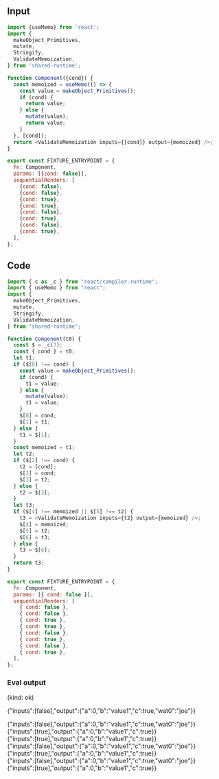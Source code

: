 
## Input

```javascript
import {useMemo} from 'react';
import {
  makeObject_Primitives,
  mutate,
  Stringify,
  ValidateMemoization,
} from 'shared-runtime';

function Component({cond}) {
  const memoized = useMemo(() => {
    const value = makeObject_Primitives();
    if (cond) {
      return value;
    } else {
      mutate(value);
      return value;
    }
  }, [cond]);
  return <ValidateMemoization inputs={[cond]} output={memoized} />;
}

export const FIXTURE_ENTRYPOINT = {
  fn: Component,
  params: [{cond: false}],
  sequentialRenders: [
    {cond: false},
    {cond: false},
    {cond: true},
    {cond: true},
    {cond: false},
    {cond: true},
    {cond: false},
    {cond: true},
  ],
};

```

## Code

```javascript
import { c as _c } from "react/compiler-runtime";
import { useMemo } from "react";
import {
  makeObject_Primitives,
  mutate,
  Stringify,
  ValidateMemoization,
} from "shared-runtime";

function Component(t0) {
  const $ = _c(7);
  const { cond } = t0;
  let t1;
  if ($[0] !== cond) {
    const value = makeObject_Primitives();
    if (cond) {
      t1 = value;
    } else {
      mutate(value);
      t1 = value;
    }
    $[0] = cond;
    $[1] = t1;
  } else {
    t1 = $[1];
  }
  const memoized = t1;
  let t2;
  if ($[2] !== cond) {
    t2 = [cond];
    $[2] = cond;
    $[3] = t2;
  } else {
    t2 = $[3];
  }
  let t3;
  if ($[4] !== memoized || $[5] !== t2) {
    t3 = <ValidateMemoization inputs={t2} output={memoized} />;
    $[4] = memoized;
    $[5] = t2;
    $[6] = t3;
  } else {
    t3 = $[6];
  }
  return t3;
}

export const FIXTURE_ENTRYPOINT = {
  fn: Component,
  params: [{ cond: false }],
  sequentialRenders: [
    { cond: false },
    { cond: false },
    { cond: true },
    { cond: true },
    { cond: false },
    { cond: true },
    { cond: false },
    { cond: true },
  ],
};

```
      
### Eval output
(kind: ok) <div>{"inputs":[false],"output":{"a":0,"b":"value1","c":true,"wat0":"joe"}}</div>
<div>{"inputs":[false],"output":{"a":0,"b":"value1","c":true,"wat0":"joe"}}</div>
<div>{"inputs":[true],"output":{"a":0,"b":"value1","c":true}}</div>
<div>{"inputs":[true],"output":{"a":0,"b":"value1","c":true}}</div>
<div>{"inputs":[false],"output":{"a":0,"b":"value1","c":true,"wat0":"joe"}}</div>
<div>{"inputs":[true],"output":{"a":0,"b":"value1","c":true}}</div>
<div>{"inputs":[false],"output":{"a":0,"b":"value1","c":true,"wat0":"joe"}}</div>
<div>{"inputs":[true],"output":{"a":0,"b":"value1","c":true}}</div>